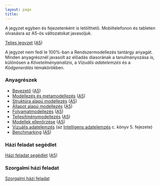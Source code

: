 ```yaml
---
layout: page
title:
---
```


A jegyzet egyben és fejezetenként is letölthető. Mobiltelefonon és tableten olvasásra az A5-ös változatokat javasoljuk.

[Teljes jegyzet](rendszermodellezes.pdf) ([A5](rendszermodellezes-mobile.pdf))

A jegyzet nem fedi le 100%-ban a Rendszermodellezés tantárgy anyagát. Minden anyagrésznél javasolt az előadás diasorának a tanulmányozása is, különösen a _Követelményanalízis_, a _Vizuális adatelemzés_ és a _Kódgenerálás_ témakörökben.

### Anyagrészek

* [Bevezető](bevezeto.pdf) ([A5](bevezeto-mobile.pdf))
* [Modellezés és metamodellezés](modellezes-es-metamodellezes.pdf) ([A5](modellezes-es-metamodellezes-mobile.pdf))
* [Struktúra alapú modellezés](struktura-alapu-modellezes.pdf) ([A5](struktura-alapu-modellezes-mobile.pdf))
* [Állapot alapú modellezés](allapot-alapu-modellezes.pdf) ([A5](allapot-alapu-modellezes-mobile.pdf))
* [Folyamatmodellezés](folyamatmodellezes.pdf) ([A5](folyamatmodellezes-mobile.pdf))
* [Teljesítménymodellezés](teljesitmenymodellezes.pdf) ([A5](teljesitmenymodellezes-mobile.pdf))
* [Modellek ellenőrzése](modellek-ellenorzese.pdf) ([A5](modellek-ellenorzese-mobile.pdf))
* [Vizuális adatelemzés](vizualis-adatelemzes-konyvfejezet.pdf) (az [Intelligens adatelemzés](http://www.interkonyv.hu/konyvek/antal_peter_intelligens_adatelemzes) c. könyv 5. fejezete)
* [Benchmarking](benchmarking.pdf) ([A5](benchmarking-mobile.pdf))

### Házi feladat segédlet

[Házi feladat segédlet](hf.pdf) ([A5](hf-mobile.pdf))

### Szorgalmi házi feladat

[Szorgalmi házi feladat](szorgalmi-hf.pdf)

